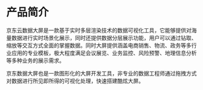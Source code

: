 
产品简介
========

京东云数据大屏是一款基于实时多层渲染技术的数据可视化工具，它能够提供对海量数据进行实时场景化展示，同时还提供数据分层展示功能，用户可以通过钻取、缩放等交互方式全面的掌握数据。同时大屏提供涵盖电商销售、物流、政务等多行业应用的专业模板，极大程度满足会议展览、业务监控、风险预警、地理信息分析等多种业务的展示需求。

京东数据大屏也是一款图形化的大屏开发工具，非专业的数据工程师通过拖拽方式对数据进行所见即所得的可视化处理，快速搭建酷炫大屏。
